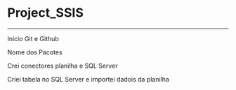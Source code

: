 # Project_SSIS

-------------------------------------------

Inicio Git e Github

Nome dos Pacotes

Crei conectores planilha e SQL Server

Criei tabela no SQL Server e importei dadois da planilha
